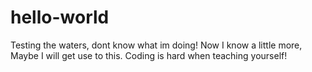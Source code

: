 # hello-world
Testing the waters, dont know what im doing!
Now I know a little more, Maybe I will get use to this.
Coding is hard when teaching yourself!
